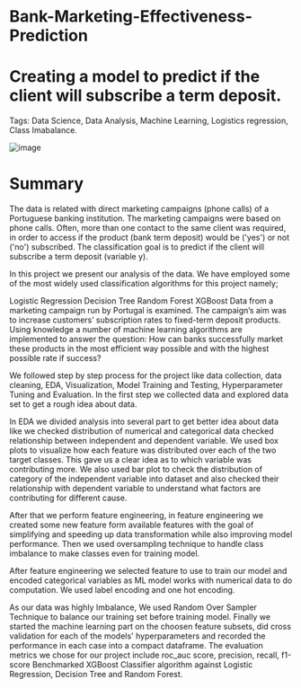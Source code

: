 # Bank-Marketing-Effectiveness-Prediction

# Creating a model to predict if the client will subscribe a term deposit.

Tags: Data Science, Data Analysis, Machine Learning, Logistics regression, Class Imabalance.

![image](https://user-images.githubusercontent.com/105973170/190308939-c830f19b-90c2-46c6-ae40-8a1aa3bd6a90.png)

# Summary

The data is related with direct marketing campaigns (phone calls) of a Portuguese banking institution. The marketing campaigns were based on phone calls. Often, more than one contact to the same client was required, in order to access if the product (bank term deposit) would be ('yes') or not ('no') subscribed. The classification goal is to predict if the client will subscribe a term deposit (variable y).

In this project we present our analysis of the data. We have employed some of the most widely used classification algorithms for this project namely;

Logistic Regression
Decision Tree
Random Forest
XGBoost
Data from a marketing campaign run by Portugal is examined. The campaign’s aim was to increase customers’ subscription rates to fixed-term deposit products. Using knowledge a number of machine learning algorithms are implemented to answer the question: How can banks successfully market these products in the most efficient way possible and with the highest possible rate if success?

We followed step by step process for the project like data collection, data cleaning, EDA, Visualization, Model Training and Testing, Hyperparameter Tuning and Evaluation. In the first step we collected data and explored data set to get a rough idea about data.

In EDA we divided analysis into several part to get better idea about data like we checked distribution of numerical and categorical data checked relationship between independent and dependent variable. We used box plots to visualize how each feature was distributed over each of the two target classes. This gave us a clear idea as to which variable was contributing more. We also used bar plot to check the distribution of category of the independent variable into dataset and also checked their relationship with dependent variable to understand what factors are contributing for different cause.

After that we perform feature engineering, in feature engineering we created some new feature form available features with the goal of simplifying and speeding up data transformation while also improving model performance. Then we used oversampling technique to handle class imbalance to make classes even for training model.

After feature engineering we selected feature to use to train our model and encoded categorical variables as ML model works with numerical data to do computation. We used label encoding and one hot encoding.

As our data was highly Imbalance, We used Random Over Sampler Technique to balance our training set before training model. Finally we started the machine learning part on the choosen feature subsets, did cross validation for each of the models' hyperparameters and recorded the performance in each case into a compact dataframe. The evaluation metrics we chose for our project include roc_auc score, precision, recall, f1-score Benchmarked XGBoost Classifier algorithm against Logistic Regression, Decision Tree and Random Forest.
